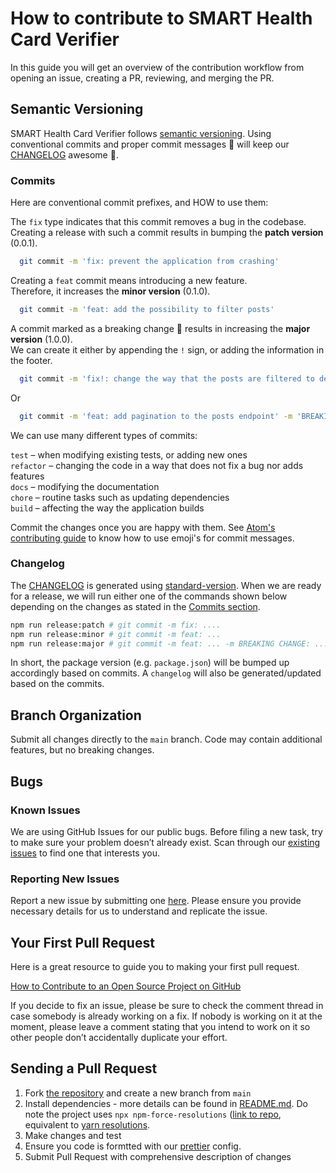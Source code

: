 # How to contribute to SMART Health Card Verifier <!-- omit in toc -->

In this guide you will get an overview of the contribution workflow from opening an issue, creating a PR, reviewing, and merging the PR.

## Semantic Versioning

SMART Health Card Verifier follows [semantic versioning](https://semver.org/). Using conventional commits and proper commit messages 🙏 will keep our [CHANGELOG](./CHANGELOG.md)
awesome 🚀.

### Commits

Here are conventional commit prefixes, and HOW to use them:

The `fix` type indicates that this commit removes a bug in the codebase.<br />
Creating a release with such a commit results in bumping the **patch version**
(0.0.1).

```bash
  git commit -m 'fix: prevent the application from crashing'
```

Creating a `feat` commit means introducing a new feature.<br />
Therefore, it increases the **minor version** (0.1.0).

```bash
  git commit -m 'feat: add the possibility to filter posts'
```

A commit marked as a breaking change 🚨 results in increasing the **major version**
(1.0.0).<br />
We can create it either by appending the `!` sign, or adding the information
in the footer.

```bash
  git commit -m 'fix!: change the way that the posts are filtered to deal with a bug'
```

Or

```bash
  git commit -m 'feat: add pagination to the posts endpoint' -m 'BREAKING CHANGE: now the result might not contain all posts'
```

We can use many different types of commits:

`test` – when modifying existing tests, or adding new ones<br />
`refactor` – changing the code in a way that does not fix a bug nor adds features<br />
`docs` – modifying the documentation<br />
`chore` – routine tasks such as updating dependencies<br />
`build` – affecting the way the application builds

Commit the changes once you are happy with them. See [Atom's contributing guide](https://github.com/atom/atom/blob/master/CONTRIBUTING.md#git-commit-messages) to know how to use emoji's for commit messages.

### Changelog

The [CHANGELOG](./CHANGELOG.md) is generated using [standard-version](https://github.com/conventional-changelog/standard-version). When we are ready for a release, we will run either one of the commands shown below depending on the changes as stated in the [Commits section](#commits).

```bash
npm run release:patch # git commit -m fix: ....
npm run release:minor # git commit -m feat: ...
npm run release:major # git commit -m feat: ... -m BREAKING CHANGE: ...
```

In short, the package version (e.g. `package.json`) will be bumped up accordingly based on commits. A `changelog` will also be generated/updated based on the commits.

## Branch Organization

Submit all changes directly to the `main` branch. Code may contain additional features, but no breaking changes.

## Bugs

### Known Issues

We are using GitHub Issues for our public bugs. Before filing a new task, try to make sure your problem doesn’t already exist. Scan through our [existing issues](https://github.com/affinityproject/smart-health-card-verifier/issues) to find one that interests you.

### Reporting New Issues

Report a new issue by submitting one [here](https://github.com/affinityproject/smart-health-card-verifier/issues). Please ensure you provide necessary details for us to understand and replicate the issue.

## Your First Pull Request

Here is a great resource to guide you to making your first pull request.

[How to Contribute to an Open Source Project on GitHub](https://app.egghead.io/courses/how-to-contribute-to-an-open-source-project-on-github)

If you decide to fix an issue, please be sure to check the comment thread in case somebody is already working on a fix. If nobody is working on it at the moment, please leave a comment stating that you intend to work on it so other people don’t accidentally duplicate your effort.

## Sending a Pull Request

1. Fork [the repository](https://github.com/affinityproject/smart-health-card-verifier) and create a new branch from `main`
2. Install dependencies - more details can be found in [README.md](./README.md). Do note the project uses `npx npm-force-resolutions` ([link to repo](https://www.npmjs.com/package/npm-force-resolutions), equivalent to [yarn resolutions](https://classic.yarnpkg.com/en/docs/selective-version-resolutions/).
3. Make changes and test
4. Ensure you code is formtted with our [prettier](https://github.com/prettier/prettier) config.
5. Submit Pull Request with comprehensive description of changes
